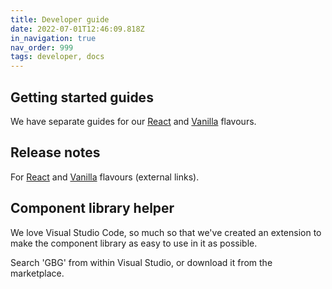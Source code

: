 ```yaml
---
title: Developer guide
date: 2022-07-01T12:46:09.818Z
in_navigation: true
nav_order: 999
tags: developer, docs
---
```

## Getting started guides

We have separate guides for our [React](https://darling-kataifi-e3972e.netlify.app/getting-started-react/) and [Vanilla](https://darling-kataifi-e3972e.netlify.app/getting-started-vanilla/) flavours.

## Release notes

For [React](https://ds.gbgplc.com/release-notes/react/) and [Vanilla](https://ds.gbgplc.com/release-notes/vanilla/) [](https://darling-kataifi-e3972e.netlify.app/release-notes-react/)flavours (external links).

## Component library helper

We love Visual Studio Code, so much so that we've created an extension to make the component library as easy to use in it as possible.

Search 'GBG' from within Visual Studio, or download it from the marketplace.